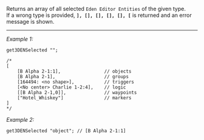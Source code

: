 Returns an array of all selected `Eden Editor Entities` of the given type.<br>
If a wrong type is provided, **`], [], [], [], [], [`** is returned and an error message is shown.


---
*Example 1:*
```sqf
get3DENSelected "";

/*
[
	[B Alpha 2-1:1],				// objects
	[B Alpha 2-1],					// groups
	[164494: <no shape>],			// triggers
	[<No center> Charlie 1-2:4],	// logic
	[[B Alpha 2-1,0]],				// waypoints
	["Hotel_Whiskey"]				// markers
]
*/
```

*Example 2:*
```sqf
get3DENSelected "object"; // [B Alpha 2-1:1]
```